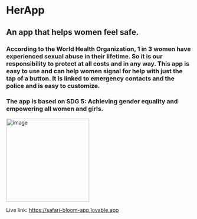 # HerApp
## An app that helps women feel safe.
### According to the World Health Organization, 1 in 3 women have experienced sexual abuse in their lifetime. So it is our responsibility to protect at all costs and in any way. This app is easy to use and can help women signal for help with just the tap of a button. It is linked to emergency contacts and the police and is easy to customize.
### The app is based on SDG 5: Achieving gender equality and empowering all women and girls.
<img width="225" height="225" alt="image" src="https://github.com/user-attachments/assets/ac6ca53e-8e04-4970-9522-4f8ca8f3f31b" />

Live link: https://safari-bloom-app.lovable.app


